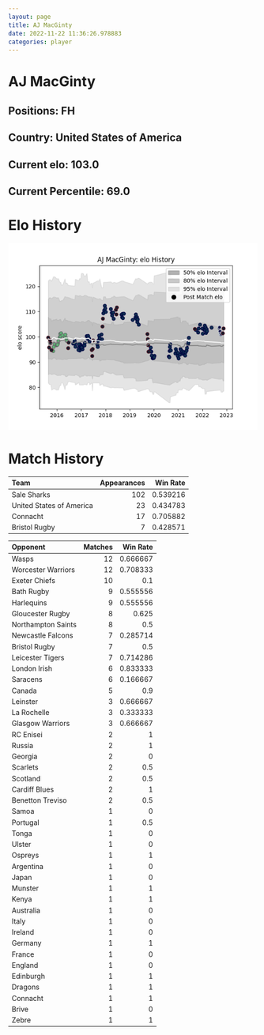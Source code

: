 ```yaml
---  
layout: page  
title: AJ MacGinty  
date: 2022-11-22 11:36:26.978883  
categories: player  
---
```

# AJ MacGinty

## Positions: FH

## Country: United States of America

## Current elo: 103.0

## Current Percentile: 69.0

# Elo History


![elo history](history_AJMacGinty.png)
# Match History


| Team                     |   Appearances |   Win Rate |
|:-------------------------|--------------:|-----------:|
| Sale Sharks              |           102 |   0.539216 |
| United States of America |            23 |   0.434783 |
| Connacht                 |            17 |   0.705882 |
| Bristol Rugby            |             7 |   0.428571 |

| Opponent           |   Matches |   Win Rate |
|:-------------------|----------:|-----------:|
| Wasps              |        12 |   0.666667 |
| Worcester Warriors |        12 |   0.708333 |
| Exeter Chiefs      |        10 |   0.1      |
| Bath Rugby         |         9 |   0.555556 |
| Harlequins         |         9 |   0.555556 |
| Gloucester Rugby   |         8 |   0.625    |
| Northampton Saints |         8 |   0.5      |
| Newcastle Falcons  |         7 |   0.285714 |
| Bristol Rugby      |         7 |   0.5      |
| Leicester Tigers   |         7 |   0.714286 |
| London Irish       |         6 |   0.833333 |
| Saracens           |         6 |   0.166667 |
| Canada             |         5 |   0.9      |
| Leinster           |         3 |   0.666667 |
| La Rochelle        |         3 |   0.333333 |
| Glasgow Warriors   |         3 |   0.666667 |
| RC Enisei          |         2 |   1        |
| Russia             |         2 |   1        |
| Georgia            |         2 |   0        |
| Scarlets           |         2 |   0.5      |
| Scotland           |         2 |   0.5      |
| Cardiff Blues      |         2 |   1        |
| Benetton Treviso   |         2 |   0.5      |
| Samoa              |         1 |   0        |
| Portugal           |         1 |   0.5      |
| Tonga              |         1 |   0        |
| Ulster             |         1 |   0        |
| Ospreys            |         1 |   1        |
| Argentina          |         1 |   0        |
| Japan              |         1 |   0        |
| Munster            |         1 |   1        |
| Kenya              |         1 |   1        |
| Australia          |         1 |   0        |
| Italy              |         1 |   0        |
| Ireland            |         1 |   0        |
| Germany            |         1 |   1        |
| France             |         1 |   0        |
| England            |         1 |   0        |
| Edinburgh          |         1 |   1        |
| Dragons            |         1 |   1        |
| Connacht           |         1 |   1        |
| Brive              |         1 |   0        |
| Zebre              |         1 |   1        |